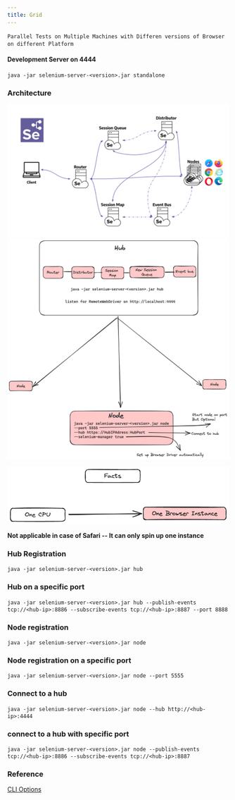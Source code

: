 ```yaml
---
title: Grid
---
```

`Parallel Tests on Multiple Machines with Differen versions of Browser on different Platform`

#### Development Server on 4444
```
java -jar selenium-server-<version>.jar standalone
```
### Architecture
![GridOfficialArchitecture](./static/gridOfficial.png)
![Grid.png](./static/Grid.png)

![GridFacts.png](./static/GridFacts.png)

**Not applicable in case of Safari -- It can only spin up one instance**
### Hub Registration
```shell
java -jar selenium-server-<version>.jar hub
```
### Hub on a specific port 
```shell
java -jar selenium-server-<version>.jar hub --publish-events tcp://<hub-ip>:8886 --subscribe-events tcp://<hub-ip>:8887 --port 8888
```

### Node registration
```shell
java -jar selenium-server-<version>.jar node 
```
### Node registration on a specific port
```shell
java -jar selenium-server-<version>.jar node --port 5555
```
### Connect to a hub 
```shell
java -jar selenium-server-<version>.jar node --hub http://<hub-ip>:4444
```
### connect to a hub with specific port 
```shell
java -jar selenium-server-<version>.jar node --publish-events tcp://<hub-ip>:8886 --subscribe-events tcp://<hub-ip>:8887
```


### Reference
[CLI Options](https://www.selenium.dev/documentation/grid/configuration/cli_options/)
